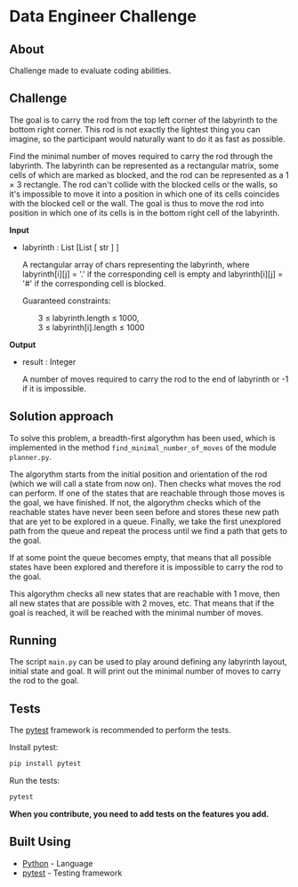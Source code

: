 <h1>Data Engineer Challenge</h1>

## About

Challenge made to evaluate coding abilities.

## Challenge

The goal is to carry the rod from the top left corner of the labyrinth to the bottom right corner. This rod is not exactly the lightest thing you can imagine, so the participant would naturally want to do it as fast as possible.

Find the minimal number of moves required to carry the rod through the labyrinth. The labyrinth can be represented as a rectangular matrix, some cells of which are marked as blocked, and the rod can be represented as a 1 × 3 rectangle. The rod can't collide with the blocked cells or the walls, so it's impossible to move it into a position in which one of its cells coincides with the blocked cell or the wall. The goal is thus to move the rod into position in which one of its cells is in the bottom right cell of the labyrinth.

**Input**

- labyrinth : List [List [ str ] ]

    A rectangular array of chars representing the labyrinth, where labyrinth[i][j] = '.' if the corresponding cell is empty and labyrinth[i][j] = '#' if the corresponding cell is blocked.

    Guaranteed constraints:

    &emsp;&emsp;3 ≤ labyrinth.length ≤ 1000,   
    &emsp;&emsp;3 ≤ labyrinth[i].length ≤ 1000

**Output**

- result : Integer

    A number of moves required to carry the rod to the end of labyrinth or -1 if it is impossible.

## Solution approach

To solve this problem, a breadth-first algorythm has been used, which is implemented in the method <code>find_minimal_number_of_moves</code> of the module <code>planner.py</code>.

The algorythm starts from the initial position and orientation of the rod (which we will call a state from now on). Then checks what moves the rod can perform. If one of the states that are reachable through those moves is the goal, we have finished. If not, the algorythm checks which of the reachable states have never been seen before and stores these new path that are yet to be explored in a queue. Finally, we take the first unexplored path from the queue and repeat the process until we find a path that gets to the goal.

If at some point the queue becomes empty, that means that all possible states have been explored and therefore it is impossible to carry the rod to the goal.

This algorythm checks all new states that are reachable with 1 move, then all new states that are possible with 2 moves, etc. That means that if the goal is reached, it will be reached with the minimal number of moves.

## Running

The script <code>main.py</code> can be used to play around defining any labyrinth layout, initial state and goal. It will print out the minimal number of moves to carry the rod to the goal.

## Tests

The [pytest](https://docs.pytest.org/en/stable/) framework is recommended to perform the tests.

Install pytest:

```sh
pip install pytest
```

Run the tests:

```sh
pytest
```

**When you contribute, you need to add tests on the features you add.**

## Built Using

- [Python](https://www.python.org/) - Language
- [pytest](https://docs.pytest.org/en/stable/) - Testing framework

